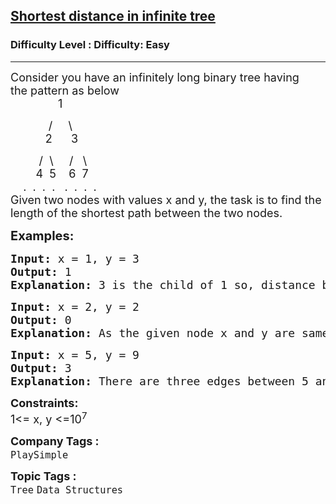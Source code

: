 <h2><a href="https://www.geeksforgeeks.org/problems/find-the-distance-between-two-nodes4402/1?page=3&category=Tree&sortBy=latest">Shortest distance in infinite tree</a></h2><h3>Difficulty Level : Difficulty: Easy</h3><hr><div class="problems_problem_content__Xm_eO"><p><span style="font-size: 18px;">Consider you have an infinitely long binary tree having the&nbsp;pattern as below<br>&nbsp; &nbsp; &nbsp; &nbsp; &nbsp; &nbsp; &nbsp; &nbsp;1</span></p>
<p><span style="font-size: 18px;">&nbsp; &nbsp; &nbsp; &nbsp; &nbsp; &nbsp; /&nbsp; &nbsp; &nbsp;\<br>&nbsp; &nbsp; &nbsp; &nbsp; &nbsp; &nbsp;2 &nbsp; &nbsp; &nbsp;3&nbsp;&nbsp;</span></p>
<p><span style="font-size: 18px;">&nbsp; &nbsp; &nbsp; &nbsp; &nbsp;/&nbsp; \&nbsp; &nbsp; &nbsp;/&nbsp; &nbsp;\<br>&nbsp; &nbsp; &nbsp; &nbsp; 4&nbsp; 5 &nbsp; &nbsp;6 &nbsp;7<br>&nbsp; &nbsp; .&nbsp; . &nbsp;. &nbsp;. &nbsp; . &nbsp;. &nbsp;.&nbsp; .&nbsp;<br>Given two nodes with values x and y,&nbsp;the task is to find the length of the shortest path between the two nodes.</span></p>
<p><span style="font-size: 20px;"><strong>Examples:</strong></span></p>
<pre><span style="font-size: 18px;"><strong>Input: </strong>x = 1, y = 3
<strong>Output: </strong>1
<strong>Explanation: </strong>3 is the child of 1 so, distance between them is 1.</span>
</pre>
<pre><span style="font-size: 18px;"><strong>Input: </strong>x = 2, y = 2
<strong>Output: </strong>0
<strong>Explanation: </strong>As the given node x and y are same so the length is 0.</span>&nbsp;</pre>
<pre><span style="font-size: 18px;"><strong>Input: </strong>x = 5, y = 9
<strong>Output: </strong>3
<strong>Explanation: </strong>There are three edges between 5 and 9.</span> </pre>
<p><span style="font-size: 18px;"><strong>Constraints:</strong><br>1&lt;= x, y &lt;=10<sup>7</sup></span></p></div><p><span style=font-size:18px><strong>Company Tags : </strong><br><code>PlaySimple</code>&nbsp;<br><p><span style=font-size:18px><strong>Topic Tags : </strong><br><code>Tree</code>&nbsp;<code>Data Structures</code>&nbsp;